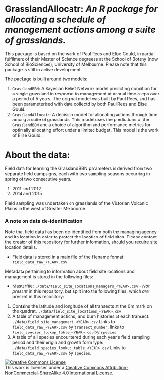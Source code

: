 # GrasslandAllocatr: *An R package for allocating a schedule of management actions among a suite of grasslands.*

This package is based on the work of Paul Rees and Elise Gould, in partial fulfilment of their Master of Science degreees at the School of Botany (now School of BioSciences), University of Melbourne. Please note that this package is still in active development.

The package is built around two models:

1. `GrasslandBBN`: A Bayesian Belief Network model predicting condition for a single grassland in response to management at annual time-steps over a period of 5 years. The original model was built by Paul Rees, and has been parameterised with data collectd by both Paul Rees and Elise Gould.
2. `GrasslandAllocatr`: A decision model for allocating actions through time among a suite of grasslands. This model uses the predictions of the `GrasslandBBN` and a choice of algorithm and performance metrics for optimally allocating effort under a limited budget. This model is the work of Elise Gould.

# About the data:

Field data for learning the GrasslandBBN parameters is derived from two separate field campaigns, each with two sampling seasons occurring in spring of two consecutive years.

1. 2011 and 2012
2. 2014 and 2015

Field sampling was undertaken on grasslands of the Victorian Volcanic Plains in the west of Greater Melbourne.

### A note on data de-identification

Note that field data has been de-identified from both the managing agency and its location in order to protect the location of field sites. Please contact the creator of this repository for further information, should you require site location details.

- Field data is stored in a main file of the filename format: `field_data_raw_<YEAR>.csv`

Metadata pertaining to information about field site locations and management is stored in the following files:

- Masterfile: `./data/field_site_locations_managers_<YEAR>.csv` - *Not present* in this repository, but split into the following files, which *are* present in this repository:

1. Contains the latitude and longitude of all transects at the 0m mark on the quadrat. `./data/field_site_locations_<YEAR>.csv`
2. A table of management actions, and burn histories at each transect: `./data/field_site_management_<YEAR>.csv` Links to `field_data_raw_<YEAR>.csv` by `transect_number`, links to `field_species_lookup_table_<YEAR>.csv` by `species`.
3. A table of all species encountered during each year's field sampling period and their origin and growth form type: `./data/field_species_lookup_table_<YEAR>.csv` Links to `field_data_raw_<YEAR>.csv` by `species`.

<a rel="license" href="http://creativecommons.org/licenses/by-nc-sa/4.0/"><img alt="Creative Commons License" style="border-width:0" src="https://i.creativecommons.org/l/by-nc-sa/4.0/88x31.png" /></a><br />This work is licensed under a <a rel="license" href="http://creativecommons.org/licenses/by-nc-sa/4.0/">Creative Commons Attribution-NonCommercial-ShareAlike 4.0 International License</a>.

